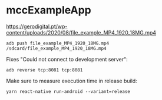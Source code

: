 # mccExampleApp

https://gerodigital.pt/wp-content/uploads/2020/08/file_example_MP4_1920_18MG.mp4

```console
adb push file_example_MP4_1920_18MG.mp4 /sdcard/file_example_MP4_1920_18MG.mp4
```

Fixes "Could not connect to development server":

```console
adb reverse tcp:8081 tcp:8081
```

Make sure to measure execution time in release build:

```console
yarn react-native run-android --variant=release
```
